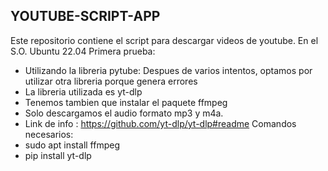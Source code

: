 **YOUTUBE-SCRIPT-APP**
---

Este repositorio contiene el script para descargar videos de youtube. En el S.O. Ubuntu 22.04
Primera prueba:
- Utilizando la libreria pytube: Despues de varios intentos, optamos por utilizar otra libreria porque genera errores
- La libreria utilizada es yt-dlp
- Tenemos tambien que instalar el paquete ffmpeg
- Solo descargamos el audio formato mp3 y m4a.
- Link de info : https://github.com/yt-dlp/yt-dlp#readme
Comandos necesarios:
- sudo apt install ffmpeg
- pip install yt-dlp



